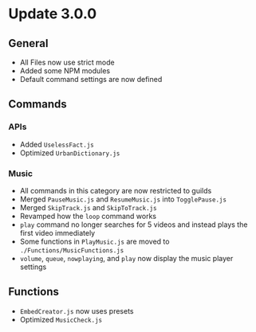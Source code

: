 # Update 3.0.0

## General

- All Files now use strict mode
- Added some NPM modules
- Default command settings are now defined

## Commands

### APIs

- Added `UselessFact.js`
- Optimized `UrbanDictionary.js`

### Music
 
- All commands in this category are now restricted to guilds
- Merged `PauseMusic.js` and `ResumeMusic.js` into `TogglePause.js`
- Merged `SkipTrack.js` and `SkipToTrack.js`
- Revamped how the `loop` command works
- `play` command no longer searches for 5 videos and instead plays the first video immediately
- Some functions in `PlayMusic.js` are moved to `./Functions/MusicFunctions.js`
- `volume`, `queue`, `nowplaying`, and `play` now display the music player settings

## Functions

- `EmbedCreator.js` now uses presets
- Optimized `MusicCheck.js`
